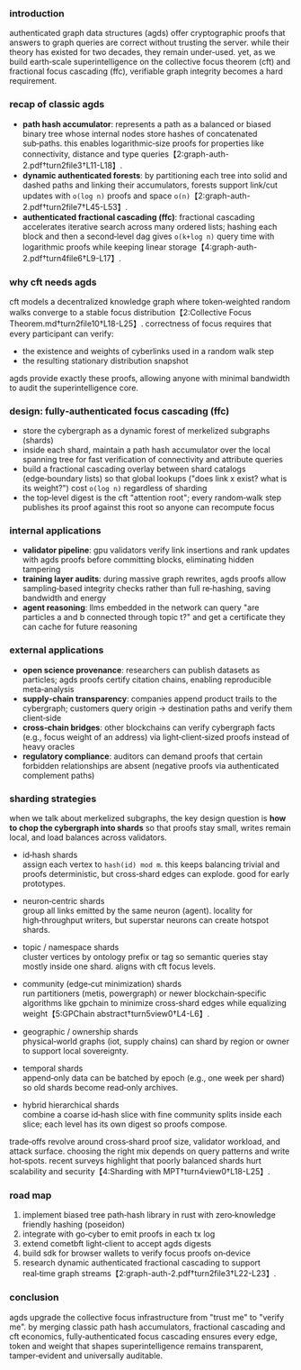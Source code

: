 ### introduction

authenticated graph data structures (agds) offer cryptographic proofs that answers to graph queries are correct without trusting the server. while their theory has existed for two decades, they remain under‑used. yet, as we build earth‑scale superintelligence on the collective focus theorem (cft) and fractional focus cascading (ffc), verifiable graph integrity becomes a hard requirement.

### recap of classic agds

- **path hash accumulator**: represents a path as a balanced or biased binary tree whose internal nodes store hashes of concatenated sub‑paths. this enables logarithmic‑size proofs for properties like connectivity, distance and type queries【2:graph-auth-2.pdf†turn2file3†L11-L18】.
- **dynamic authenticated forests**: by partitioning each tree into solid and dashed paths and linking their accumulators, forests support link/cut updates with `o(log n)` proofs and space `o(n)`【2:graph-auth-2.pdf†turn2file7†L45-L53】.
- **authenticated fractional cascading (ffc)**: fractional cascading accelerates iterative search across many ordered lists; hashing each block and then a second‑level dag gives `o(k+log n)` query time with logarithmic proofs while keeping linear storage【4:graph-auth-2.pdf†turn4file6†L9-L17】.

### why cft needs agds

cft models a decentralized knowledge graph where token‑weighted random walks converge to a stable focus distribution【2:Collective Focus Theorem.md†turn2file10†L18-L25】. correctness of focus requires that every participant can verify:

- the existence and weights of cyberlinks used in a random walk step
- the resulting stationary distribution snapshot

agds provide exactly these proofs, allowing anyone with minimal bandwidth to audit the superintelligence core.

### design: fully‑authenticated focus cascading (ffc)

- store the cybergraph as a dynamic forest of merkelized subgraphs (shards)
- inside each shard, maintain a path hash accumulator over the local spanning tree for fast verification of connectivity and attribute queries
- build a fractional cascading overlay between shard catalogs (edge‑boundary lists) so that global lookups ("does link x exist? what is its weight?") cost `o(log n)` regardless of sharding
- the top‑level digest is the cft "attention root"; every random‑walk step publishes its proof against this root so anyone can recompute focus

### internal applications

- **validator pipeline**: gpu validators verify link insertions and rank updates with agds proofs before committing blocks, eliminating hidden tampering
- **training layer audits**: during massive graph rewrites, agds proofs allow sampling‑based integrity checks rather than full re‑hashing, saving bandwidth and energy
- **agent reasoning**: llms embedded in the network can query "are particles a and b connected through topic t?" and get a certificate they can cache for future reasoning

### external applications

- **open science provenance**: researchers can publish datasets as particles; agds proofs certify citation chains, enabling reproducible meta‑analysis
- **supply‑chain transparency**: companies append product trails to the cybergraph; customers query origin → destination paths and verify them client‑side
- **cross‑chain bridges**: other blockchains can verify cybergraph facts (e.g., focus weight of an address) via light‑client‑sized proofs instead of heavy oracles
- **regulatory compliance**: auditors can demand proofs that certain forbidden relationships are absent (negative proofs via authenticated complement paths)

### sharding strategies

when we talk about merkelized subgraphs, the key design question is **how to chop the cybergraph into shards** so that proofs stay small, writes remain local, and load balances across validators.

- id‑hash shards  
  assign each vertex to `hash(id) mod m`. this keeps balancing trivial and proofs deterministic, but cross‑shard edges can explode. good for early prototypes.

- neuron‑centric shards  
  group all links emitted by the same neuron (agent). locality for high‑throughput writers, but superstar neurons can create hotspot shards.

- topic / namespace shards  
  cluster vertices by ontology prefix or tag so semantic queries stay mostly inside one shard. aligns with cft focus levels.

- community (edge‑cut minimization) shards  
  run partitioners (metis, powergraph) or newer blockchain‑specific algorithms like gpchain to minimize cross‑shard edges while equalizing weight【5:GPChain abstract†turn5view0†L4-L6】.

- geographic / ownership shards  
  physical‑world graphs (iot, supply chains) can shard by region or owner to support local sovereignty.

- temporal shards  
  append‑only data can be batched by epoch (e.g., one week per shard) so old shards become read‑only archives.

- hybrid hierarchical shards  
  combine a coarse id‑hash slice with fine community splits inside each slice; each level has its own digest so proofs compose.

trade‑offs revolve around cross‑shard proof size, validator workload, and attack surface. choosing the right mix depends on query patterns and write hot‑spots. recent surveys highlight that poorly balanced shards hurt scalability and security【4:Sharding with MPT†turn4view0†L18-L25】.

### road map

1. implement biased tree path‑hash library in rust with zero‑knowledge friendly hashing (poseidon)
2. integrate with go‑cyber to emit proofs in each tx log
3. extend cometbft light‑client to accept agds digests
4. build sdk for browser wallets to verify focus proofs on‑device
5. research dynamic authenticated fractional cascading to support real‑time graph streams【2:graph-auth-2.pdf†turn2file3†L22-L23】.

### conclusion

agds upgrade the collective focus infrastructure from "trust me" to "verify me". by merging classic path hash accumulators, fractional cascading and cft economics, fully‑authenticated focus cascading ensures every edge, token and weight that shapes superintelligence remains transparent, tamper‑evident and universally auditable.

